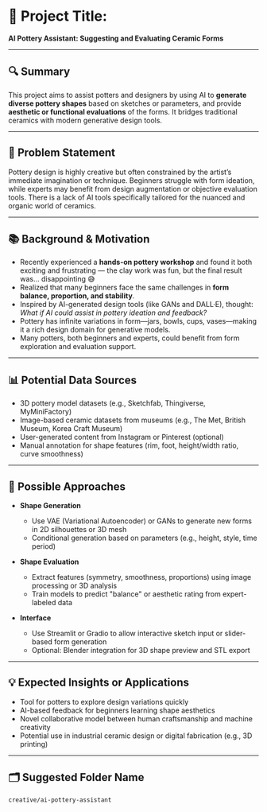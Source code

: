 # 🧠 Project Title:  
**AI Pottery Assistant: Suggesting and Evaluating Ceramic Forms**

---

## 🔍 Summary  
This project aims to assist potters and designers by using AI to **generate diverse pottery shapes** based on sketches or parameters, and provide **aesthetic or functional evaluations** of the forms. It bridges traditional ceramics with modern generative design tools.

---

## 🎯 Problem Statement  
Pottery design is highly creative but often constrained by the artist’s immediate imagination or technique. Beginners struggle with form ideation, while experts may benefit from design augmentation or objective evaluation tools. There is a lack of AI tools specifically tailored for the nuanced and organic world of ceramics.

---

## 📚 Background & Motivation  
- Recently experienced a **hands-on pottery workshop** and found it both exciting and frustrating — the clay work was fun, but the final result was… disappointing 😅  
- Realized that many beginners face the same challenges in **form balance, proportion, and stability**.  
- Inspired by AI-generated design tools (like GANs and DALL·E), thought: _What if AI could assist in pottery ideation and feedback?_  
- Pottery has infinite variations in form—jars, bowls, cups, vases—making it a rich design domain for generative models.  
- Many potters, both beginners and experts, could benefit from form exploration and evaluation support.

---

## 📊 Potential Data Sources  
- 3D pottery model datasets (e.g., Sketchfab, Thingiverse, MyMiniFactory)  
- Image-based ceramic datasets from museums (e.g., The Met, British Museum, Korea Craft Museum)  
- User-generated content from Instagram or Pinterest (optional)  
- Manual annotation for shape features (rim, foot, height/width ratio, curve smoothness)

---

## 🧪 Possible Approaches  
- **Shape Generation**  
  - Use VAE (Variational Autoencoder) or GANs to generate new forms in 2D silhouettes or 3D mesh  
  - Conditional generation based on parameters (e.g., height, style, time period)

- **Shape Evaluation**  
  - Extract features (symmetry, smoothness, proportions) using image processing or 3D analysis  
  - Train models to predict "balance" or aesthetic rating from expert-labeled data  

- **Interface**  
  - Use Streamlit or Gradio to allow interactive sketch input or slider-based form generation  
  - Optional: Blender integration for 3D shape preview and STL export  

---

## 💡 Expected Insights or Applications  
- Tool for potters to explore design variations quickly  
- AI-based feedback for beginners learning shape aesthetics  
- Novel collaborative model between human craftsmanship and machine creativity  
- Potential use in industrial ceramic design or digital fabrication (e.g., 3D printing)

---

## 🗂️ Suggested Folder Name  
`creative/ai-pottery-assistant`
